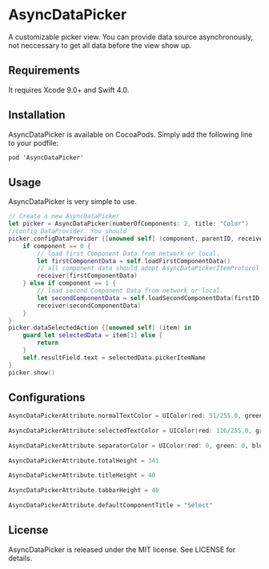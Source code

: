 # AsyncDataPicker
A customizable picker view. You can provide data source asynchronously, not neccessary to get all data before the view show up. 

## Requirements
It requires Xcode 9.0+ and Swift 4.0.

## Installation
AsyncDataPicker is available on CocoaPods. Simply add the following line to your podfile:
```Swift
pod 'AsyncDataPicker'
```

## Usage
AsyncDataPicker is very simple to use.
```Swift
// Create a new AsyncDataPicker
let picker = AsyncDataPicker(numberOfComponents: 2, title: "Color")
//config DataProvider. You should 
picker.configDataProvider {[unowned self] (component, parentID, receiver) in
    if component == 0 {
        // load first Component Data from network or local.
        let firstComponentData = self.loadFirstComponentData() 
        // all component data should adopt AsyncDataPickerItemProtocol
        receiver(firstComponentData) 
    } else if component == 1 {
        // load second Component Data from network or local.
        let secondComponentData = self.loadSecondComponentData(firstID: parentID) 
        receiver(secondComponentData)
    }
}
picker.dataSelectedAction {[unowned self] (item) in
    guard let selectedData = item[1] else {
        return
    }
    self.resultField.text = selectedData.pickerItemName
}
picker.show()
```

## Configurations

```Swift
AsyncDataPickerAttribute.normalTextColor = UIColor(red: 51/255.0, green: 51/255.0, blue: 51/255.0, alpha: 1.0)
    
AsyncDataPickerAttribute.selectedTextColor = UIColor(red: 116/255.0, green: 191/255.0, blue: 58/255.0, alpha: 1.0)
    
AsyncDataPickerAttribute.separatorColor = UIColor(red: 0, green: 0, blue: 0, alpha: 0.1)
    
AsyncDataPickerAttribute.totalHeight = 341
    
AsyncDataPickerAttribute.titleHeight = 40
    
AsyncDataPickerAttribute.tabbarHeight = 40
    
AsyncDataPickerAttribute.defaultComponentTitle = "Select"
```

## License
 AsyncDataPicker is released under the MIT license. See LICENSE for details.